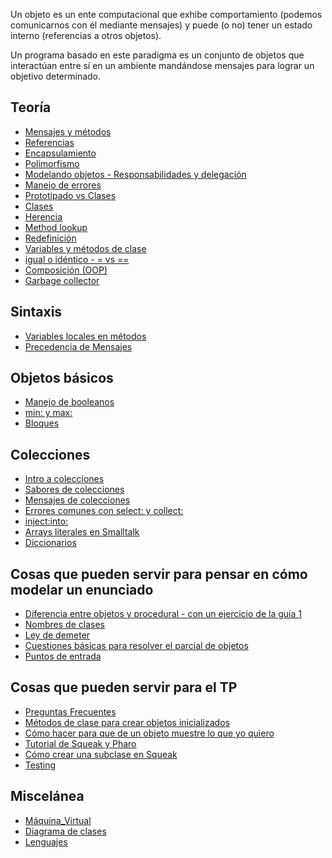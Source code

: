 Un objeto es un ente computacional que exhibe comportamiento (podemos comunicarnos con él mediante mensajes) y puede (o no) tener un estado interno (referencias a otros objetos).

Un programa basado en este paradigma es un conjunto de objetos que interactúan entre sí en un ambiente mandándose mensajes para lograr un objetivo determinado.

Teoría
------

-   [Mensajes y métodos](mensajes-y-metodos.html)
-   [Referencias](variables.html)
-   [Encapsulamiento](encapsulamiento.html)
-   [Polimorfismo](polimorfismo.html)
-   [Modelando objetos - Responsabilidades y delegación](modelando-objetos---responsabilidades-y-delegacion.html)
-   [Manejo de errores](manejo-de-errores.html)
-   [Prototipado vs Clases](prototipado-vs-clases.html)
-   [Clases](clases.html)
-   [Herencia](herencia.html)
-   [Method lookup](method-lookup.html)
-   [Redefinición](redefinicion.html)
-   [Variables y métodos de clase](variables-y-metodos-de-clase.html)
-   [igual o idéntico - = vs ==](igual-o-identico-----vs---.html)
-   [Composición (OOP)](Composición_(OOP) "wikilink")
-   [Garbage collector](garbage-collector.html)

Sintaxis
--------

-   [Variables locales en métodos](variables-locales-en-metodos.html)
-   [Precedencia de Mensajes](precedencia-de-mensajes.html)

Objetos básicos
---------------

-   [Manejo de booleanos](manejo-de-booleanos.html)
-   [min: y max:](min--y-max-.html)
-   [Bloques](bloques.html)

Colecciones
-----------

-   [Intro a colecciones](intro-a-colecciones.html)
-   [Sabores de colecciones](sabores-de-colecciones.html)
-   [Mensajes de colecciones](mensajes-de-colecciones.html)
-   [Errores comunes con select: y collect:](errores-comunes-con-select--y-collect-.html)
-   <inject:into:>
-   [Arrays literales en Smalltalk](arrays-literales-en-smalltalk.html)
-   [Diccionarios](diccionarios.html)

Cosas que pueden servir para pensar en cómo modelar un enunciado
----------------------------------------------------------------

-   [Diferencia entre objetos y procedural - con un ejercicio de la guía 1](diferencia-entre-objetos-y-procedural---con-un-ejercicio-de-la-guia-1.html)
-   [Nombres de clases](nombres-de-clases.html)
-   [Ley de demeter](ley-de-demeter.html)
-   [Cuestiones básicas para resolver el parcial de objetos](cuestiones-basicas-para-resolver-el-parcial-de-objetos.html)
-   [Puntos de entrada](puntos-de-entrada.html)

Cosas que pueden servir para el TP
----------------------------------

-   [Preguntas Frecuentes](preguntas-frecuentes.html)
-   [Métodos de clase para crear objetos inicializados](metodos-de-clase-para-crear-objetos-inicializados.html)
-   [Cómo hacer para que de un objeto muestre lo que yo quiero](como-hacer-para-que-de-un-objeto-muestre-lo-que-yo-quiero.html)
-   [Tutorial de Squeak y Pharo](tutorial-de-squeak-y-pharo.html)
-   [Cómo crear una subclase en Squeak](como-crear-una-subclase-en-squeak.html)
-   [Testing](testing.html)

Miscelánea
----------

-   [Máquina\_Virtual](maquina-virtual.html)
-   [Diagrama de clases](diagrama-de-clases.html)
-   [Lenguajes](lenguajes.html)

